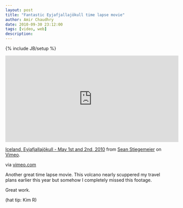 ```yaml
---
layout: post
title: "Fantastic Eyjafjallajökull time lapse movie"
author: Amir Chaudhry
date: 2010-09-30 23:12:00
tags: [video, web]
description:
---
```

{% include JB/setup %}

&#x20; <iframe src="http://player.vimeo.com/video/11673745?title=0&amp;byline=0&amp;portrait=0" width="540" height="270" frameborder="0" webkitAllowFullScreen="true" mozallowfullscreen="true" allowFullScreen="true">lipsum</iframe><p><a href="http://vimeo.com/11673745">Iceland, Eyjafjallajökull - May 1st and 2nd, 2010</a> from <a href="http://vimeo.com/sstieg">Sean Stiegemeier</a> on <a href="http://vimeo.com">Vimeo</a>.</p>

via [vimeo.com](http://vimeo.com/11673745)

Another great time lapse movie. This volcano nearly scuppered my travel plans earlier this year but somehow I completely missed this footage.

Great work.

(hat tip: Kim R)
